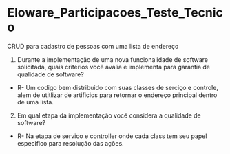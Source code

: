 # Eloware_Participacoes_Teste_Tecnico
CRUD para cadastro de pessoas com uma lista de endereço

1.	Durante a implementação de uma nova funcionalidade de software solicitada, quais critérios você avalia e implementa para garantia de qualidade de software?
 - R- Um codigo bem distribuido com suas classes de serciço e controle, alem de utitlizar de artificios para retornar o endereço principal dentro de uma lista.
2.	Em qual etapa da implementação você considera a qualidade de software?
 - R- Na etapa de servico e controller onde cada class tem seu papel especifico para resolução das ações.
